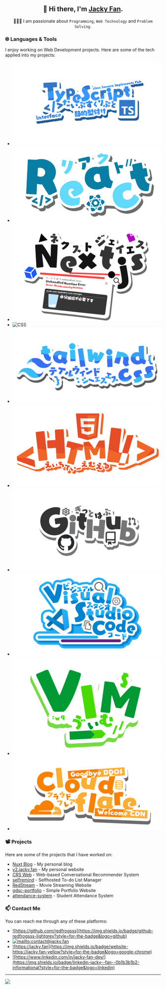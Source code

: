 <div align="center">

## 👋 Hi there, I'm [Jacky Fan](https://jacky.fan).

👨🏻‍💻 I am passionate about `Programming`, `Web Technology` and `Problem Solving`.

</div>

### 🌐 Languages & Tools
I enjoy working on Web Development projects. Here are some of the tech applied into my projects:

-  ![Typescript](./TypeScript.png)
-  ![React](./React.png)
-  ![NextJS](./Next.js.png)
-  ![CSS](https://img.shields.io/badge/CSS3-1572B6.svg?style=for-the-badge&logo=CSS3&logoColor=white)
-  ![TailwindCSS](./Tailwindcss6.png)
-  ![HTML5](./HTML.png)
-  ![Github](./GitHub.png)
-  ![VSCode](./VisualStudioCodeRound.png)
-  ![Vim](./VIM.png)
-  ![Cloudflare](./Cloudflare.png)

<!--💡 I'm also interested in `Mobile App Development`.-->

### 📽️ Projects
Here are some of the projects that I have worked on:
- [Nuxt Blog](https://github.com/redfrogsss/nuxt-blog) - My personal blog
- [v2.jacky.fan](https://github.com/redfrogsss/v2.jacky.fan) - My personal website
- [CRS Web](https://github.com/redfrogsss/CRS) - Web-based Conversational Recommender System
- [selfremind](https://github.com/redfrogsss/selfremind) - Selfhosted To-do List Manager
- [RedStream](https://github.com/redfrogsss/RedStream) - Movie Streaming Website
- [gdsc-portfolio](https://github.com/redfrogsss/gdsc-portfolio) - Simple Portfolio Website
- [attendance-system](https://github.com/redfrogsss/attendance-system-java) - Student Attendance System

### 📫 Contact Me
You can reach me through any of these platforms:
- <a href="https://github.com/redfrogsss" target="_blank">![https://github.com/redfrogsss](https://img.shields.io/badge/github-redfrogsss-lightgrey?style=for-the-badge&logo=github)</a>
- <a href="mailto:contact@jacky.fan" target="_blank">![mailto:contact@jacky.fan](https://img.shields.io/badge/email-contact%40jacky.fan-green?style=for-the-badge&logo=minutemailer)</a>
- <a href="https://jacky.fan" target="_blank">![https://jacky.fan](https://img.shields.io/badge/website-https://jacky.fan-yellow?style=for-the-badge&logo=google-chrome)</a>
- <a href="https://www.linkedin.com/in/jacky-fan-dev/" target="_blank">![https://www.linkedin.com/in/jacky-fan-dev/](https://img.shields.io/badge/linkedin-jacky--fan--0b1b3b1b2-informational?style=for-the-badge&logo=linkedin)</a>

<hr />

<img src="https://komarev.com/ghpvc/?username=redfrogsss">
